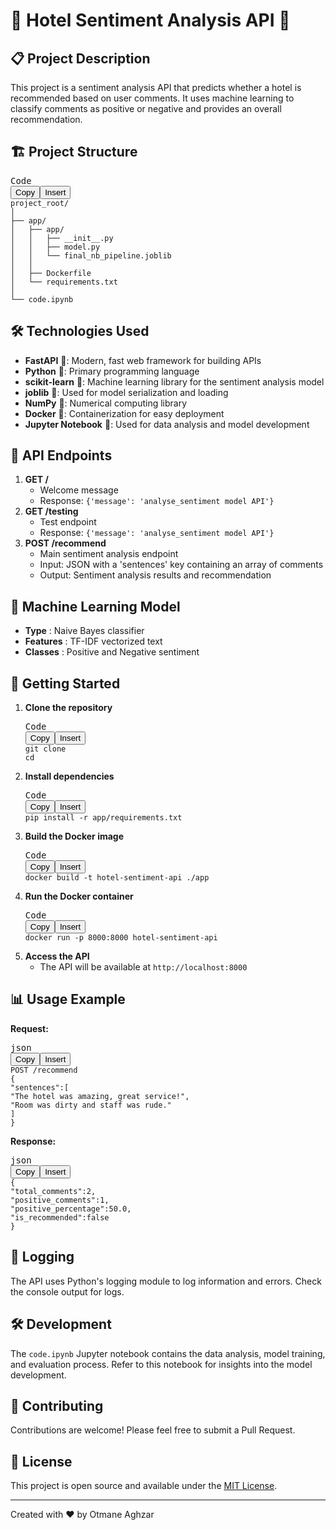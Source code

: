 # 🏨 Hotel Sentiment Analysis API 🌟

## 📋 Project Description

This project is a sentiment analysis API that predicts whether a hotel is recommended based on user comments. It uses machine learning to classify comments as positive or negative and provides an overall recommendation.

## 🏗️ Project Structure

<pre><div><div class="relative -mb-[1px] flex flex-row items-center justify-between rounded-t border border-gray-700 px-2 py-0.5"><div class="absolute inset-0 bg-gray-500 opacity-20"></div><div class="font-sans text-sm text-ide-text-color">Code</div><div><button data-tooltip="Copied!" class="relative z-10 rounded px-2 py-1 text-xs whitespace-nowrap text-ide-text-color font-sans hover:bg-gray-500/10 cursor-pointer disabled:cursor-not-allowed after:absolute after:-bottom-1 after:left-2/4 after:-translate-x-1/2 after:translate-y-full after:rounded after:bg-black after:px-1 after:py-0.5 after:text-xs after:text-white after:opacity-0 transition-opacity after:duration-200 after:content-[attr(data-tooltip)]">Copy</button><button data-tooltip="Inserted!" class="relative z-10 rounded px-2 py-1 text-xs whitespace-nowrap text-ide-text-color font-sans hover:bg-gray-500/10 cursor-pointer disabled:cursor-not-allowed after:absolute after:-bottom-1 after:left-2/4 after:-translate-x-1/2 after:translate-y-full after:rounded after:bg-black after:px-1 after:py-0.5 after:text-xs after:text-white after:opacity-0 transition-opacity after:duration-200 after:content-[attr(data-tooltip)]">Insert</button></div></div><div class="relative box-border overflow-hidden rounded-[0.25em] border border-gray-700" aria-label="highlighted-code-"><div class="overflow-x-auto bg-editor-content-area p-3"><code node="[object Object]" aria-label="plain-code-" class="text-sm">project_root/
│
├── app/
│   ├── app/
│   │   ├── __init__.py
│   │   ├── model.py
│   │   └── final_nb_pipeline.joblib
│   │
│   ├── Dockerfile
│   └── requirements.txt
│
└── code.ipynb</code></div></div></div></pre>

## 🛠️ Technologies Used

* **FastAPI** 🚀: Modern, fast web framework for building APIs
* **Python** 🐍: Primary programming language
* **scikit-learn** 🧠: Machine learning library for the sentiment analysis model
* **joblib** 💾: Used for model serialization and loading
* **NumPy** 🔢: Numerical computing library
* **Docker** 🐳: Containerization for easy deployment
* **Jupyter Notebook** 📓: Used for data analysis and model development

## 🔌 API Endpoints

1. **GET /**
   * Welcome message
   * Response: `{'message': 'analyse_sentiment model API'}`
2. **GET /testing**
   * Test endpoint
   * Response: `{'message': 'analyse_sentiment model API'}`
3. **POST /recommend**
   * Main sentiment analysis endpoint
   * Input: JSON with a 'sentences' key containing an array of comments
   * Output: Sentiment analysis results and recommendation

## 🧠 Machine Learning Model

* **Type** : Naive Bayes classifier
* **Features** : TF-IDF vectorized text
* **Classes** : Positive and Negative sentiment

## 🚀 Getting Started

1. **Clone the repository**
   <pre><div><div class="relative -mb-[1px] flex flex-row items-center justify-between rounded-t border border-gray-700 px-2 py-0.5"><div class="absolute inset-0 bg-gray-500 opacity-20"></div><div class="font-sans text-sm text-ide-text-color">Code</div><div><button data-tooltip="Copied!" class="relative z-10 rounded px-2 py-1 text-xs whitespace-nowrap text-ide-text-color font-sans hover:bg-gray-500/10 cursor-pointer disabled:cursor-not-allowed after:absolute after:-bottom-1 after:left-2/4 after:-translate-x-1/2 after:translate-y-full after:rounded after:bg-black after:px-1 after:py-0.5 after:text-xs after:text-white after:opacity-0 transition-opacity after:duration-200 after:content-[attr(data-tooltip)]">Copy</button><button data-tooltip="Inserted!" class="relative z-10 rounded px-2 py-1 text-xs whitespace-nowrap text-ide-text-color font-sans hover:bg-gray-500/10 cursor-pointer disabled:cursor-not-allowed after:absolute after:-bottom-1 after:left-2/4 after:-translate-x-1/2 after:translate-y-full after:rounded after:bg-black after:px-1 after:py-0.5 after:text-xs after:text-white after:opacity-0 transition-opacity after:duration-200 after:content-[attr(data-tooltip)]">Insert</button></div></div><div class="relative box-border overflow-hidden rounded-[0.25em] border border-gray-700" aria-label="highlighted-code-"><div class="overflow-x-auto bg-editor-content-area p-3"><code node="[object Object]" aria-label="plain-code-" class="text-sm">git clone <repository-url>
   cd <project-directory></code></div></div></div></pre>
2. **Install dependencies**
   <pre><div><div class="relative -mb-[1px] flex flex-row items-center justify-between rounded-t border border-gray-700 px-2 py-0.5"><div class="absolute inset-0 bg-gray-500 opacity-20"></div><div class="font-sans text-sm text-ide-text-color">Code</div><div><button data-tooltip="Copied!" class="relative z-10 rounded px-2 py-1 text-xs whitespace-nowrap text-ide-text-color font-sans hover:bg-gray-500/10 cursor-pointer disabled:cursor-not-allowed after:absolute after:-bottom-1 after:left-2/4 after:-translate-x-1/2 after:translate-y-full after:rounded after:bg-black after:px-1 after:py-0.5 after:text-xs after:text-white after:opacity-0 transition-opacity after:duration-200 after:content-[attr(data-tooltip)]">Copy</button><button data-tooltip="Inserted!" class="relative z-10 rounded px-2 py-1 text-xs whitespace-nowrap text-ide-text-color font-sans hover:bg-gray-500/10 cursor-pointer disabled:cursor-not-allowed after:absolute after:-bottom-1 after:left-2/4 after:-translate-x-1/2 after:translate-y-full after:rounded after:bg-black after:px-1 after:py-0.5 after:text-xs after:text-white after:opacity-0 transition-opacity after:duration-200 after:content-[attr(data-tooltip)]">Insert</button></div></div><div class="relative box-border overflow-hidden rounded-[0.25em] border border-gray-700" aria-label="highlighted-code-"><div class="overflow-x-auto bg-editor-content-area p-3"><code node="[object Object]" aria-label="plain-code-" class="text-sm">pip install -r app/requirements.txt</code></div></div></div></pre>
3. **Build the Docker image**
   <pre><div><div class="relative -mb-[1px] flex flex-row items-center justify-between rounded-t border border-gray-700 px-2 py-0.5"><div class="absolute inset-0 bg-gray-500 opacity-20"></div><div class="font-sans text-sm text-ide-text-color">Code</div><div><button data-tooltip="Copied!" class="relative z-10 rounded px-2 py-1 text-xs whitespace-nowrap text-ide-text-color font-sans hover:bg-gray-500/10 cursor-pointer disabled:cursor-not-allowed after:absolute after:-bottom-1 after:left-2/4 after:-translate-x-1/2 after:translate-y-full after:rounded after:bg-black after:px-1 after:py-0.5 after:text-xs after:text-white after:opacity-0 transition-opacity after:duration-200 after:content-[attr(data-tooltip)]">Copy</button><button data-tooltip="Inserted!" class="relative z-10 rounded px-2 py-1 text-xs whitespace-nowrap text-ide-text-color font-sans hover:bg-gray-500/10 cursor-pointer disabled:cursor-not-allowed after:absolute after:-bottom-1 after:left-2/4 after:-translate-x-1/2 after:translate-y-full after:rounded after:bg-black after:px-1 after:py-0.5 after:text-xs after:text-white after:opacity-0 transition-opacity after:duration-200 after:content-[attr(data-tooltip)]">Insert</button></div></div><div class="relative box-border overflow-hidden rounded-[0.25em] border border-gray-700" aria-label="highlighted-code-"><div class="overflow-x-auto bg-editor-content-area p-3"><code node="[object Object]" aria-label="plain-code-" class="text-sm">docker build -t hotel-sentiment-api ./app</code></div></div></div></pre>
4. **Run the Docker container**
   <pre><div><div class="relative -mb-[1px] flex flex-row items-center justify-between rounded-t border border-gray-700 px-2 py-0.5"><div class="absolute inset-0 bg-gray-500 opacity-20"></div><div class="font-sans text-sm text-ide-text-color">Code</div><div><button data-tooltip="Copied!" class="relative z-10 rounded px-2 py-1 text-xs whitespace-nowrap text-ide-text-color font-sans hover:bg-gray-500/10 cursor-pointer disabled:cursor-not-allowed after:absolute after:-bottom-1 after:left-2/4 after:-translate-x-1/2 after:translate-y-full after:rounded after:bg-black after:px-1 after:py-0.5 after:text-xs after:text-white after:opacity-0 transition-opacity after:duration-200 after:content-[attr(data-tooltip)]">Copy</button><button data-tooltip="Inserted!" class="relative z-10 rounded px-2 py-1 text-xs whitespace-nowrap text-ide-text-color font-sans hover:bg-gray-500/10 cursor-pointer disabled:cursor-not-allowed after:absolute after:-bottom-1 after:left-2/4 after:-translate-x-1/2 after:translate-y-full after:rounded after:bg-black after:px-1 after:py-0.5 after:text-xs after:text-white after:opacity-0 transition-opacity after:duration-200 after:content-[attr(data-tooltip)]">Insert</button></div></div><div class="relative box-border overflow-hidden rounded-[0.25em] border border-gray-700" aria-label="highlighted-code-"><div class="overflow-x-auto bg-editor-content-area p-3"><code node="[object Object]" aria-label="plain-code-" class="text-sm">docker run -p 8000:8000 hotel-sentiment-api</code></div></div></div></pre>
5. **Access the API**
   * The API will be available at `http://localhost:8000`

## 📊 Usage Example

**Request:**

<pre><div><div class="relative -mb-[1px] flex flex-row items-center justify-between rounded-t border border-gray-700 px-2 py-0.5"><div class="absolute inset-0 bg-gray-500 opacity-20"></div><div class="font-sans text-sm text-ide-text-color">json</div><div><button data-tooltip="Copied!" class="relative z-10 rounded px-2 py-1 text-xs whitespace-nowrap text-ide-text-color font-sans hover:bg-gray-500/10 cursor-pointer disabled:cursor-not-allowed after:absolute after:-bottom-1 after:left-2/4 after:-translate-x-1/2 after:translate-y-full after:rounded after:bg-black after:px-1 after:py-0.5 after:text-xs after:text-white after:opacity-0 transition-opacity after:duration-200 after:content-[attr(data-tooltip)]">Copy</button><button data-tooltip="Inserted!" class="relative z-10 rounded px-2 py-1 text-xs whitespace-nowrap text-ide-text-color font-sans hover:bg-gray-500/10 cursor-pointer disabled:cursor-not-allowed after:absolute after:-bottom-1 after:left-2/4 after:-translate-x-1/2 after:translate-y-full after:rounded after:bg-black after:px-1 after:py-0.5 after:text-xs after:text-white after:opacity-0 transition-opacity after:duration-200 after:content-[attr(data-tooltip)]">Insert</button></div></div><div class="language-json relative box-border overflow-hidden rounded-[0.25em] border border-gray-700" aria-label="highlighted-code-language-json"><div class="w-full overflow-x-auto"><div><code><span>POST /recommend
</span><span></span><span class="token">{</span><span>
</span><span></span><span class="token">"sentences"</span><span class="token">:</span><span></span><span class="token">[</span><span>
</span><span></span><span class="token">"The hotel was amazing, great service!"</span><span class="token">,</span><span>
</span><span></span><span class="token">"Room was dirty and staff was rude."</span><span>
</span><span></span><span class="token">]</span><span>
</span><span></span><span class="token">}</span></code></div></div></div></div></pre>

**Response:**

<pre><div><div class="relative -mb-[1px] flex flex-row items-center justify-between rounded-t border border-gray-700 px-2 py-0.5"><div class="absolute inset-0 bg-gray-500 opacity-20"></div><div class="font-sans text-sm text-ide-text-color">json</div><div><button data-tooltip="Copied!" class="relative z-10 rounded px-2 py-1 text-xs whitespace-nowrap text-ide-text-color font-sans hover:bg-gray-500/10 cursor-pointer disabled:cursor-not-allowed after:absolute after:-bottom-1 after:left-2/4 after:-translate-x-1/2 after:translate-y-full after:rounded after:bg-black after:px-1 after:py-0.5 after:text-xs after:text-white after:opacity-0 transition-opacity after:duration-200 after:content-[attr(data-tooltip)]">Copy</button><button data-tooltip="Inserted!" class="relative z-10 rounded px-2 py-1 text-xs whitespace-nowrap text-ide-text-color font-sans hover:bg-gray-500/10 cursor-pointer disabled:cursor-not-allowed after:absolute after:-bottom-1 after:left-2/4 after:-translate-x-1/2 after:translate-y-full after:rounded after:bg-black after:px-1 after:py-0.5 after:text-xs after:text-white after:opacity-0 transition-opacity after:duration-200 after:content-[attr(data-tooltip)]">Insert</button></div></div><div class="language-json relative box-border overflow-hidden rounded-[0.25em] border border-gray-700" aria-label="highlighted-code-language-json"><div class="w-full overflow-x-auto"><div><code><span class="token">{</span><span>
</span><span></span><span class="token">"total_comments"</span><span class="token">:</span><span></span><span class="token">2</span><span class="token">,</span><span>
</span><span></span><span class="token">"positive_comments"</span><span class="token">:</span><span></span><span class="token">1</span><span class="token">,</span><span>
</span><span></span><span class="token">"positive_percentage"</span><span class="token">:</span><span></span><span class="token">50.0</span><span class="token">,</span><span>
</span><span></span><span class="token">"is_recommended"</span><span class="token">:</span><span></span><span class="token">false</span><span>
</span><span></span><span class="token">}</span></code></div></div></div></div></pre>

## 📝 Logging

The API uses Python's logging module to log information and errors. Check the console output for logs.

## 🛠️ Development

The `code.ipynb` Jupyter notebook contains the data analysis, model training, and evaluation process. Refer to this notebook for insights into the model development.

## 🤝 Contributing

Contributions are welcome! Please feel free to submit a Pull Request.

## 📄 License

This project is open source and available under the [MIT License](https://file+.vscode-resource.vscode-cdn.net/c%3A/Users/ADmiN/.vscode/extensions/codeium.codeium-1.30.2/dist/LICENSE).

---

Created with ❤️ by Otmane Aghzar

